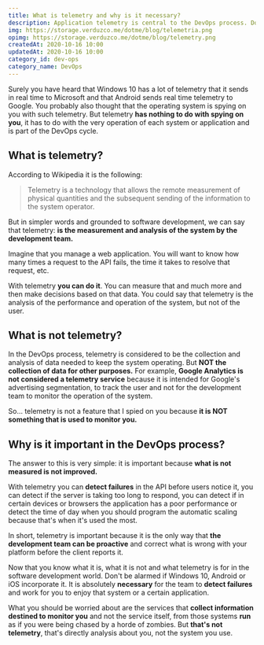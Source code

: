 ```yaml
---
title: What is telemetry and why is it necessary?
description: Application telemetry is central to the DevOps process. Do you want to know what it is, what it is not and why it is important?
img: https://storage.verduzco.me/dotme/blog/telemetria.png
opimg: https://storage.verduzco.me/dotme/blog/telemetry.png
createdAt: 2020-10-16 10:00
updatedAt: 2020-10-16 10:00
category_id: dev-ops
category_name: DevOps
---
```


Surely you have heard that Windows 10 has a lot of telemetry that it sends in real time to Microsoft and that Android sends real time telemetry to Google. You probably also thought that the operating system is spying on you with such telemetry. But telemetry **has nothing to do with spying on you**, it has to do with the very operation of each system or application and is part of the DevOps cycle. 

## What is telemetry? 

According to Wikipedia it is the following: 

>Telemetry is a technology that allows the remote measurement of physical quantities and the subsequent sending of the information to the system operator.

But in simpler words and grounded to software development, we can say that telemetry: **is the measurement and analysis of the system by the development team.** 

Imagine that you manage a web application. You will want to know how many times a request to the API fails, the time it takes to resolve that request, etc. 

With telemetry **you can do it**. You can measure that and much more and then make decisions based on that data. You could say that telemetry is the analysis of the performance and operation of the system, but not of the user. 

## What is not telemetry? 

In the DevOps process, telemetry is considered to be the collection and analysis of data needed to keep the system operating. But **NOT the collection of data for other purposes.** For example, **Google Analytics is not considered a telemetry service** because it is intended for Google's advertising segmentation, to track the user and not for the development team to monitor the operation of the system. 

So... telemetry is not a feature that I spied on you because **it is NOT something that is used to monitor you.** 

## Why is it important in the DevOps process?

The answer to this is very simple: it is important because **what is not measured is not improved.**  

With telemetry you can **detect failures** in the API before users notice it, you can detect if the server is taking too long to respond, you can detect if in certain devices or browsers the application has a poor performance or detect the time of day when you should program the automatic scaling because that's when it's used the most. 

In short, telemetry is important because it is the only way that **the development team can be proactive** and correct what is wrong with your platform before the client reports it. 

Now that you know what it is, what it is not and what telemetry is for in the software development world. Don't be alarmed if Windows 10, Android or iOS incorporate it. It is absolutely **necessary** for the team to **detect failures** and work for you to enjoy that system or a certain application. 

What you should be worried about are the services that **collect information destined to monitor you** and not the service itself, from those systems **run** as if you were being chased by a horde of zombies. But **that's not telemetry**, that's directly analysis about you, not the system you use.